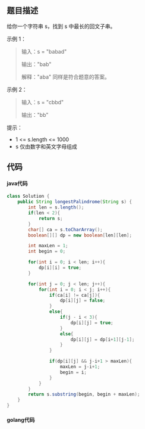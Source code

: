 ## 题目描述

给你一个字符串 s，找到 s 中最长的回文子串。

示例 1：

> 输入：s = "babad"
>
> 输出："bab"
>
> 解释："aba" 同样是符合题意的答案。

示例 2：

> 输入：s = "cbbd"
>
> 输出："bb"

提示：

-    1 <= s.length <= 1000
-    s 仅由数字和英文字母组成

## 代码

#### java代码

```` java
class Solution {
    public String longestPalindrome(String s) {
        int len = s.length();
        if(len < 2){
            return s;
        }
        char[] ca = s.toCharArray();
        boolean[][] dp = new boolean[len][len];

        int maxLen = 1;
        int begin = 0;

        for(int i = 0; i < len; i++){
            dp[i][i] = true;
        }

        for(int j = 0; j < len; j++){
            for(int i = 0; i < j; i++){
                if(ca[i] != ca[j]){
                    dp[i][j] = false;
                }
                else{
                    if(j - i < 3){
                        dp[i][j] = true;
                    }
                    else{
                        dp[i][j] = dp[i+1][j-1];
                    }
                }

                if(dp[i][j] && j-i+1 > maxLen){
                    maxLen = j-i+1;
                    begin = i;
                }
            }
        }
        return s.substring(begin, begin + maxLen);
    }
}
````

#### golang代码

```` golang

````
